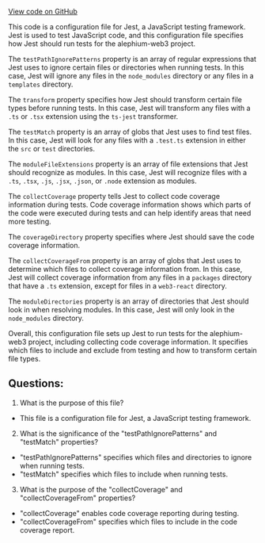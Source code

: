 [View code on GitHub](https://github.com/alephium/alephium-web3/packages/cli/jest-config.json)

This code is a configuration file for Jest, a JavaScript testing framework. Jest is used to test JavaScript code, and this configuration file specifies how Jest should run tests for the alephium-web3 project. 

The `testPathIgnorePatterns` property is an array of regular expressions that Jest uses to ignore certain files or directories when running tests. In this case, Jest will ignore any files in the `node_modules` directory or any files in a `templates` directory.

The `transform` property specifies how Jest should transform certain file types before running tests. In this case, Jest will transform any files with a `.ts` or `.tsx` extension using the `ts-jest` transformer.

The `testMatch` property is an array of globs that Jest uses to find test files. In this case, Jest will look for any files with a `.test.ts` extension in either the `src` or `test` directories.

The `moduleFileExtensions` property is an array of file extensions that Jest should recognize as modules. In this case, Jest will recognize files with a `.ts`, `.tsx`, `.js`, `.jsx`, `.json`, or `.node` extension as modules.

The `collectCoverage` property tells Jest to collect code coverage information during tests. Code coverage information shows which parts of the code were executed during tests and can help identify areas that need more testing.

The `coverageDirectory` property specifies where Jest should save the code coverage information.

The `collectCoverageFrom` property is an array of globs that Jest uses to determine which files to collect coverage information from. In this case, Jest will collect coverage information from any files in a `packages` directory that have a `.ts` extension, except for files in a `web3-react` directory.

The `moduleDirectories` property is an array of directories that Jest should look in when resolving modules. In this case, Jest will only look in the `node_modules` directory.

Overall, this configuration file sets up Jest to run tests for the alephium-web3 project, including collecting code coverage information. It specifies which files to include and exclude from testing and how to transform certain file types.
## Questions: 
 1. What is the purpose of this file?
- This file is a configuration file for Jest, a JavaScript testing framework.

2. What is the significance of the "testPathIgnorePatterns" and "testMatch" properties?
- "testPathIgnorePatterns" specifies which files and directories to ignore when running tests.
- "testMatch" specifies which files to include when running tests.

3. What is the purpose of the "collectCoverage" and "collectCoverageFrom" properties?
- "collectCoverage" enables code coverage reporting during testing.
- "collectCoverageFrom" specifies which files to include in the code coverage report.